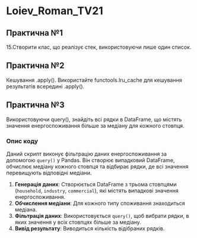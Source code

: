 # Loiev_Roman_TV21
## Практична №1
 15.Створити клас, що реалізує стек, використовуючи лише один список.
 
## Практична №2
Кешування .apply(). Використайте functools.lru_cache для кешування результатів всередині .apply().

## Практична №3
Використовуючи query(), знайдіть всі рядки в DataFrame, що містять значення енергоспоживання більше за медіану для кожного стовпця.

### Опис коду
 
Даний скрипт виконує фільтрацію даних енергоспоживання за допомогою `query()` у Pandas. Він створює випадковий DataFrame, 
обчислює медіану кожного стовпця та відбирає рядки, де всі значення перевищують відповідні медіани.

1. **Генерація даних**: Створюється DataFrame з трьома стовпцями (`household`, `industry`, `commercial`),
   які містять випадкові значення енергоспоживання.
2. **Обчислення медіани**: Для кожного типу споживання знаходиться медіана.
3. **Фільтрація даних**: Використовується `query()`, щоб вибрати рядки, в яких значення у всіх стовпцях більше за медіану.
4. **Вивід результату**: Виводиться кількість відібраних рядків.

